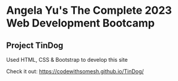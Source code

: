 # Angela Yu's The Complete 2023 Web Development Bootcamp 

## Project TinDog 


Used HTML, CSS & Bootstrap to develop this site

Check it out:
https://codewithsomesh.github.io/TinDog/
